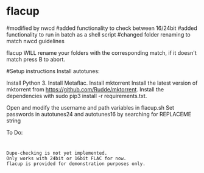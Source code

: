# flacup
#modified by nwcd
#added functionality to check between 16/24bit
#added functionality to run in batch as a shell script
#changed folder renaming to match nwcd guidelines

flacup WILL rename your folders with the corresponding match, if it doesn't match press B to abort.

#Setup instructions
Install autotunes:

Install Python 3.
Install Metaflac.
Install mktorrent
Install the latest version of mktorrent from https://github.com/Rudde/mktorrent.
Install the dependencies with sudo pip3 install -r requirements.txt. 

Open and modify the username and path variables in flacup.sh
Set passwords in autotunes24 and autotunes16 by searching for REPLACEME string

To Do:
#
    Dupe-checking is not yet implemented.
    Only works with 24bit or 16bit FLAC for now.
    flacup is provided for demonstration purposes only.
#
